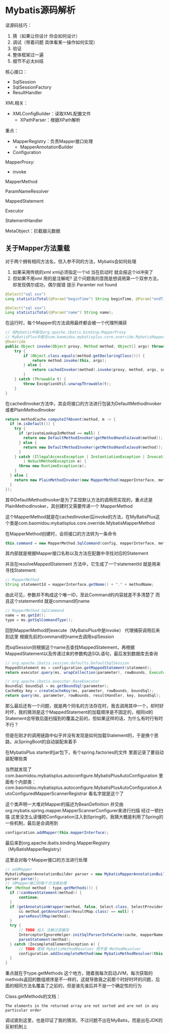 # Mybatis源码解析

读源码技巧：

1. 猜（如果让你设计 你会如何设计）
2. 调试（带着问题 具体看某一操作如何实现）
3. 验证
4. 整体框架过一遍
5. 细节不必太纠结


核心接口：

- SqlSession
- SqlSessionFactory
- ResultHandler

XML相关：

- XMLConfigBuilder：读取XML配置文件
  - XPathParser：根据XPath解析

重点：

- MapperRegistry：负责Mapper接口处理
  - MapperAnnotationBuilder
- Configuration

MapperProxy:

- invoke

MapperMethod

ParamNameResolver

MappedStatement

Executor

StatementHandler

MetaObject：拦截器元数据

## 关于Mapper方法重载

对于两个拥有相同方法名，但入参不同的方法，Mybatis会如何处理

1. 如果采用传统的xml xml必须指定一个id 当在启动时 就会报这个id冲突了
2. 但如果不用xml 用的是注解呢? 这个问题我的意图是想调用第一个双参方法，却发现偶尔成功，偶尔报错 提示 Paramter not found

```java
@Select("sql xxx")
Long statisticTotal(@Param("beginTime") String beginTime, @Param("endTime") String endTime);

@Select("sql xxx")
Long statisticTotal(@Param("name") String name);
```

在运行时，每个Mapper的方法调用最终都会被一个代理所捕获

```java
// 在Mybatis中是在org.apache.ibatis.binding.MapperProxy
// MyBatisPlus中是在com.baomidou.mybatisplus.core.override.MybatisMapperProxy
@Override
public Object invoke(Object proxy, Method method, Object[] args) throws Throwable {
    try {
        if (Object.class.equals(method.getDeclaringClass())) {
            return method.invoke(this, args);
        } else {
            return cachedInvoker(method).invoke(proxy, method, args, sqlSession);
        }
    } catch (Throwable t) {
        throw ExceptionUtil.unwrapThrowable(t);
    }
}
```

在cachedInvoker方法中，其会将接口的方法进行包装为DefaultMethodInvoker或者PlainMethodInvoker

```java
return methodCache.computeIfAbsent(method, m -> {
  if (m.isDefault()) {
    try {
      if (privateLookupInMethod == null) {
        return new DefaultMethodInvoker(getMethodHandleJava8(method));
      } else {
        return new DefaultMethodInvoker(getMethodHandleJava9(method));
      }
    } catch (IllegalAccessException | InstantiationException | InvocationTargetException
        | NoSuchMethodException e) {
      throw new RuntimeException(e);
    }
  } else {
    return new PlainMethodInvoker(new MapperMethod(mapperInterface, method, sqlSession.getConfiguration()));
  }
});
```

其中DefaultMethodInvoker是为了实现默认方法的调用而实现的，重点还是PlainMethodInvoker，其创建时又需要传递一个 MapperMethod

这个MapperMethod就是在cachedInvoker后invoke的方法，在MyBatisPlus这个类是com.baomidou.mybatisplus.core.override.MybatisMapperMethod

在MapperMethod创建时，会将接口的方法转为一条命令

```java
this.command = new MapperMethod.SqlCommand(config, mapperInterface, method);
```

其内部就是根据Mapper接口名称以及方法在配置中寻找对应的Statement

并且在resolveMappedStatement 方法中，它生成了一个statementId 就是用来寻找Statement:

```java
// MapperMethod
String statementId = mapperInterface.getName() + "." + methodName;
```

由此可见，参数并不构成这个唯一ID，至此Command的内容就差不多清楚了 而且这个statementId 就是command的name

```java
// MapperMethod.SqlCommand
name = ms.getId();
type = ms.getSqlCommandType();
```

回到MapperMethod的execute（MyBatisPlus中是invoke） 代理捕获调用后来到这里 根据先前的command的name去调用sqlSession

而sqlSession则根据这个name去查找MappedStatement，再根据MappedStatement以及传递过来的参数构造SQL语句，最后发到数据库去查询

```java
// org.apache.ibatis.session.defaults.DefaultSqlSession
MappedStatement ms = configuration.getMappedStatement(statement);
return executor.query(ms, wrapCollection(parameter), rowBounds, Executor.NO_RESULT_HANDLER);

// org.apache.ibatis.executor.BaseExecutor
BoundSql boundSql = ms.getBoundSql(parameter);
CacheKey key = createCacheKey(ms, parameter, rowBounds, boundSql);
return query(ms, parameter, rowBounds, resultHandler, key, boundSql);
```

那么最后还有一个问题，就是两个同名的方法存在时，我去调用其中一个，却时好时坏，我的猜测是这个MappedStatement的加载顺序是不固定的，相同id的Statement会导致后面扫描到的覆盖之前的，但如果这样的话，为什么有时行有时不行？

但是在刚才的调用链路中似乎并没有发现是如何加载Statement的，于是换个思路，从SpringBoot的自动装配来着手

在MybatisPlus starter的jar包下，有个spring.factories的文件 里面记录了要自动装配哪些类

当然就发现了com.baomidou.mybatisplus.autoconfigure.MybatisPlusAutoConfiguration 里面有个内部类：com.baomidou.mybatisplus.autoconfigure.MybatisPlusAutoConfiguration.AutoConfiguredMapperScannerRegistrar 看名字就是这个了

这个类声明一大堆对Mapper的描述为BeanDefinition 并交由org.mybatis.spring.mapper.MapperScannerConfigurer来进行扫描 经过一顿扫描 这里没怎么读懂把Configuration注入到Spring的，我猜大概是利用了Spring的一些机制，最后是会调用到

```java
configuration.addMapper(this.mapperInterface);
```

最后来到org.apache.ibatis.binding.MapperRegistry （MyBatisMapperRegistry）

这里会对每个Mapper接口的方法进行处理

```java
// addMapper
MybatisMapperAnnotationBuilder parser = new MybatisMapperAnnotationBuilder(config, type);
parser.parse();
// 对Mapper接口的每个方法做处理
for (Method method : type.getMethods()) {
  if (!canHaveStatement(method)) {
      continue;
  }
  if (getAnnotationWrapper(method, false, Select.class, SelectProvider.class).isPresent()
      && method.getAnnotation(ResultMap.class) == null) {
      parseResultMap(method);
  }
  try {
      // TODO 加入 注解过滤缓存
      InterceptorIgnoreHelper.initSqlParserInfoCache(cache, mapperName, method);
      parseStatement(method);
  } catch (IncompleteElementException e) {
      // TODO 使用 MybatisMethodResolver 而不是 MethodResolver
      configuration.addIncompleteMethod(new MybatisMethodResolver(this, method));
  }
}
```

重点就在于type.getMethods 这个地方，随着我每次启动JVM，每次获取的methods返回的数组顺序是不一样的，这就导致我之前那个时好时坏的问题，后面的相同方法名覆盖了之前的，但是谁先谁后并不是一个确定性的行为

Class.getMethods的文档：

```text
The elements in the returned array are not sorted and are not in any particular order
```

调试直到这里，也是印证了我的猜测，不过问题不出在MyBatis，而是出在JDK的反射机制上

